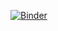 [![Binder](https://mybinder.org/badge_logo.svg)](https://mybinder.org/v2/gh/BRAINIFII/Twitter-Sentiment-Analysis/master)